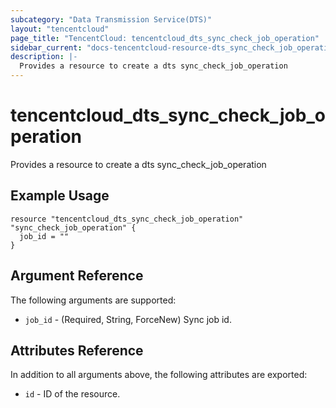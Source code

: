 ```yaml
---
subcategory: "Data Transmission Service(DTS)"
layout: "tencentcloud"
page_title: "TencentCloud: tencentcloud_dts_sync_check_job_operation"
sidebar_current: "docs-tencentcloud-resource-dts_sync_check_job_operation"
description: |-
  Provides a resource to create a dts sync_check_job_operation
---
```


# tencentcloud_dts_sync_check_job_operation

Provides a resource to create a dts sync_check_job_operation

## Example Usage

```hcl
resource "tencentcloud_dts_sync_check_job_operation" "sync_check_job_operation" {
  job_id = ""
}
```

## Argument Reference

The following arguments are supported:

* `job_id` - (Required, String, ForceNew) Sync job id.

## Attributes Reference

In addition to all arguments above, the following attributes are exported:

* `id` - ID of the resource.



